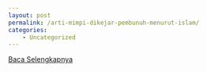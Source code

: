 ```yaml
---
layout: post
permalink: /arti-mimpi-dikejar-pembunuh-menurut-islam/
categories:
    - Uncategorized
---
```


[Baca Selengkapnya](/08)